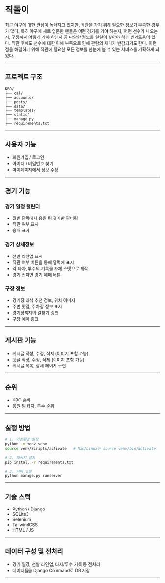 
# 직돌이

최근 야구에 대한 관심이 높아지고 있지만, 직관을 가기 위해 필요한 정보가 부족한 경우가 많다. 특히 야구에 새로 입문한 팬들은 어떤 경기를 가야 하는지, 어떤 선수가 나오는지, 구장까지 어떻게 가야 하는지 등 다양한 정보를 일일이 찾아야 하는 번거로움이 있다. 직관 후에도 선수에 대한 이해 부족으로 인해 관람의 재미가 반감되기도 한다. 이런 점을 해결하기 위해 직관에 필요한 모든 정보를 한눈에 볼 수 있는 서비스를 기획하게 되었다.

---

## 프로젝트 구조

```
KBO/
├── cal/           
├── accounts/      
├── posts/         
├── data/          
├── templates/      
├── static/         
├── manage.py
├── requirements.txt
```

---

## 사용자 기능

- 회원가입 / 로그인
- 아이디 / 비밀번호 찾기
- 마이페이지에서 정보 수정

---

## 경기 기능

### 경기 일정 캘린더
- 월별 달력에서 응원 팀 경기만 필터링
- 직관 여부 표시
- 승패 표시

### 경기 상세정보
- 선발 라인업 표시
- 직관 여부 버튼을 통해 달력에 표시
- 각 타자, 투수의 기록을 자체 스탯으로 제작
- 경기 전이면 경기 예매 버튼

### 구장 정보
- 경기장 좌석 추천 정보, 위치 이미지
- 주변 맛집, 주차장 정보 표시
- 경기장까지의 길찾기 링크
- 구장 예매 링크

---

## 게시판 기능

- 게시글 작성, 수정, 삭제 (이미지 포함 가능)
- 댓글 작성, 수정, 삭제 (이미지 포함 가능)
- 게시글 목록, 상세 페이지 구현

---

## 순위

- KBO 순위
- 응원 팀 타자, 투수 순위

---

## 실행 방법

```bash
# 1. 가상환경 설정
python -m venv venv
source venv/Scripts/activate   # Mac/Linux는 source venv/bin/activate

# 2. 패키지 설치
pip install -r requirements.txt

# 3. 서버 실행
python manage.py runserver
```

---

## 기술 스택

- Python / Django
- SQLite3
- Selenium
- TailwindCSS
- HTML / JS

---

## 데이터 구성 및 전처리

- 경기 일정, 선발 라인업, 타자/투수 기록 등 전처리
- 데이터들을 Django Command로 DB 저장

---
